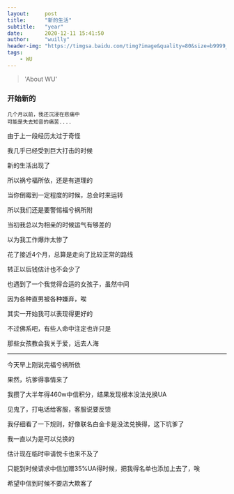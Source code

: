 ```yaml
---
layout:     post
title:      "新的生活"
subtitle:   "year"
date:       2020-12-11 15:41:50
author:     "wuilly"
header-img: "https://timgsa.baidu.com/timg?image&quality=80&size=b9999_10000&sec=1516777063737&di=a86a9881000f70190aaffe6953eec4f3&imgtype=0&src=http%3A%2F%2Fimg.article.pchome.net%2F00%2F28%2F07%2F58%2Fpic_lib%2Fwm%2F1920_1200car_1002.jpg"
tags:
    - WU
---
```

> 'About WU'


### 开始新的

```
几个月以前，我还沉浸在悲痛中
可能是失去知音的痛苦....
```

由于上一段经历太过于奇怪

我几乎已经受到巨大打击的时候

新的生活出现了

所以祸兮福所依，还是有道理的

当你倒霉到一定程度的时候，总会时来运转

所以我们还是要警惕福兮祸所附

当初我总以为相亲的时候运气有够差的

以为我工作爆炸太惨了

花了接近4个月，总算是走向了比较正常的路线

转正以后钱估计也不会少了

也遇到了一个我觉得合适的女孩子，虽然中间

因为各种直男被各种嫌弃，唉

其实一开始我可以表现得更好的

不过佛系吧，有些人命中注定也许只是

那些女孩教会我关于爱，远去人海

------

今天早上刚说完福兮祸所依

果然，坑爹得事情来了

我攒了大半年得460w中信积分，结果发现根本没法兑换UA

见鬼了，打电话给客服，客服说要反馈

我仔细看了一下规则，好像联名白金卡是没法兑换得，这下坑爹了

我一直以为是可以兑换的

估计现在临时申请悦卡也来不及了

只能到时候请求中信加赠35%UA得时候，把我得名单也添加上去了，唉

希望中信到时候不要店大欺客了
